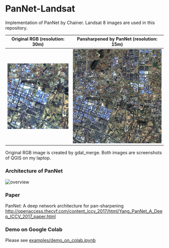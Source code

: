 # PanNet-Landsat
Implementation of PanNet by Chainer. Landsat 8 images are used in this repository.  

|Original RGB (resolution: 30m)|Pansharpened by PanNet (resolution: 15m)|
|---|---|
|![overview](imgs/gdal_merged_rgb.png)|![overview](imgs/pansharped_by_pannet.png)|  

Original RGB image is created by gdal_merge. Both images are screenshots of QGIS on my laptop.

### Architecture of PanNet
![overview](imgs/architecture.png)

### Paper
PanNet: A deep network architecture for pan-sharpening  
http://openaccess.thecvf.com/content_iccv_2017/html/Yang_PanNet_A_Deep_ICCV_2017_paper.html

### Demo on Google Colab
Please see [examples/demo_on_colab.ipynb](https://github.com/oyam/PanNet-landsat/blob/master/examples/demo_on_colab.ipynb)
